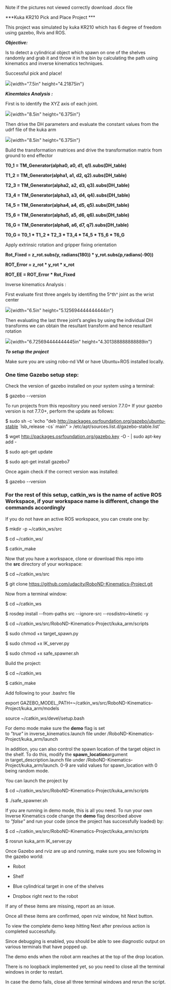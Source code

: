 

Note if the pictures not viewed correctly download .docx file



***Kuka KR210 Pick and Place Project ***

This project was simulated by kuka KR210 which has 6 degree of freedom
using gazebo, Rvis and ROS.

***Objective:***

Is to detect a cylindrical object which spawn on one of the shelves
randomly and grab it and throw it in the bin by calculating the path
using kinematics and inverse kinematics techniques.

Successful pick and place!

![](media/image1.png){width="7.5in" height="4.21875in"}

***Kinemtaics Analysis :***

First is to identify the XYZ axis of each joint.

![](media/image2.jpeg){width="8.5in" height="6.375in"}

Then drive the DH parameters and evaluate the constant values from the
udrf file of the kuka arm

![](media/image3.jpeg){width="8.5in" height="6.375in"}

Build the transformation matrices and drive the transformation matrix
from ground to end effector

**T0\_1 = TM\_Generator(alpha0, a0, d1, q1).subs(DH\_table)**

**T1\_2 = TM\_Generator(alpha1, a1, d2, q2).subs(DH\_table)**

**T2\_3 = TM\_Generator(alpha2, a2, d3, q3).subs(DH\_table)**

**T3\_4 = TM\_Generator(alpha3, a3, d4, q4).subs(DH\_table)**

**T4\_5 = TM\_Generator(alpha4, a4, d5, q5).subs(DH\_table)**

**T5\_6 = TM\_Generator(alpha5, a5, d6, q6).subs(DH\_table)**

**T6\_G = TM\_Generator(alpha6, a6, d7, q7).subs(DH\_table)**

**T0\_G = T0\_1 \* T1\_2 \* T2\_3 \* T3\_4 \* T4\_5 \* T5\_6 \* T6\_G**

Apply extrinsic rotation and gripper fixing orientation

**Rot\_Fixed = z\_rot.subs(y, radians(180)) \*
y\_rot.subs(p,radians(-90))**

**ROT\_Error = z\_rot \* y\_rot \* x\_rot**

**ROT\_EE = ROT\_Error \* Rot\_Fixed**

Inverse kinematics Analysis :

First evaluate first three angels by identifing the 5^th^ joint as the
wrist center

![](media/image4.jpeg){width="6.5in" height="5.125694444444444in"}

Then evaluating the last three joint’s angles by using the individual DH
transforms we can obtain the resultant transform and hence resultant
rotation 

![](media/image5.jpeg){width="6.725694444444445in"
height="4.301388888888889in"}

***To setup the project***

Make sure you are using robo-nd VM or have Ubuntu+ROS installed locally.

### One time Gazebo setup step:

Check the version of gazebo installed on your system using a terminal:

\$ gazebo --version

To run projects from this repository you need version 7.7.0+ If your
gazebo version is not 7.7.0+, perform the update as follows:

\$ sudo sh -c 'echo "deb
http://packages.osrfoundation.org/gazebo/ubuntu-stable \`lsb\_release
-cs\` main" &gt; /etc/apt/sources.list.d/gazebo-stable.list'

\$ wget http://packages.osrfoundation.org/gazebo.key -O - | sudo apt-key
add -

\$ sudo apt-get update

\$ sudo apt-get install gazebo7

Once again check if the correct version was installed:

\$ gazebo --version

### For the rest of this setup, catkin\_ws is the name of active ROS Workspace, if your workspace name is different, change the commands accordingly

If you do not have an active ROS workspace, you can create one by:

\$ mkdir -p \~/catkin\_ws/src

\$ cd \~/catkin\_ws/

\$ catkin\_make

Now that you have a workspace, clone or download this repo into
the **src** directory of your workspace:

\$ cd \~/catkin\_ws/src

\$ git clone https://github.com/udacity/RoboND-Kinematics-Project.git

Now from a terminal window:

\$ cd \~/catkin\_ws

\$ rosdep install --from-paths src --ignore-src --rosdistro=kinetic -y

\$ cd \~/catkin\_ws/src/RoboND-Kinematics-Project/kuka\_arm/scripts

\$ sudo chmod +x target\_spawn.py

\$ sudo chmod +x IK\_server.py

\$ sudo chmod +x safe\_spawner.sh

Build the project:

\$ cd \~/catkin\_ws

\$ catkin\_make

Add following to your .bashrc file

export
GAZEBO\_MODEL\_PATH=\~/catkin\_ws/src/RoboND-Kinematics-Project/kuka\_arm/models

source \~/catkin\_ws/devel/setup.bash

For demo mode make sure the **demo** flag is set
to *"true"* in inverse\_kinematics.launch file under
/RoboND-Kinematics-Project/kuka\_arm/launch

In addition, you can also control the spawn location of the target
object in the shelf. To do this, modify the **spawn\_location**argument
in target\_description.launch file under
/RoboND-Kinematics-Project/kuka\_arm/launch. 0-9 are valid values for
spawn\_location with 0 being random mode.

You can launch the project by

\$ cd \~/catkin\_ws/src/RoboND-Kinematics-Project/kuka\_arm/scripts

\$ ./safe\_spawner.sh

If you are running in demo mode, this is all you need. To run your own
Inverse Kinematics code change the **demo** flag described above
to *"false"* and run your code (once the project has successfully
loaded) by:

\$ cd \~/catkin\_ws/src/RoboND-Kinematics-Project/kuka\_arm/scripts

\$ rosrun kuka\_arm IK\_server.py

Once Gazebo and rviz are up and running, make sure you see following in
the gazebo world:

- Robot

- Shelf

- Blue cylindrical target in one of the shelves

- Dropbox right next to the robot

If any of these items are missing, report as an issue.

Once all these items are confirmed, open rviz window, hit Next button.

To view the complete demo keep hitting Next after previous action is
completed successfully.

Since debugging is enabled, you should be able to see diagnostic output
on various terminals that have popped up.

The demo ends when the robot arm reaches at the top of the drop
location.

There is no loopback implemented yet, so you need to close all the
terminal windows in order to restart.

In case the demo fails, close all three terminal windows and rerun the
script.
